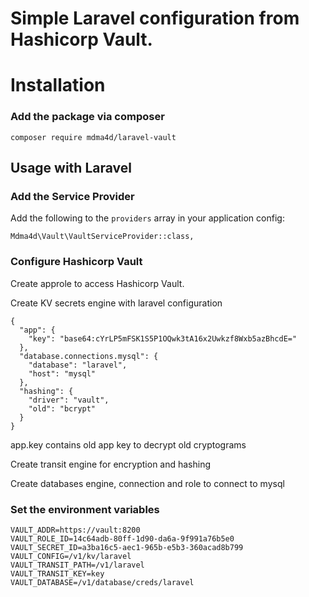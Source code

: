 
# Simple Laravel configuration from Hashicorp Vault.


# Installation

### Add the package via composer

```
composer require mdma4d/laravel-vault
```

## Usage with Laravel

### Add the Service Provider

Add the following to the `providers` array in your application config:

```
Mdma4d\Vault\VaultServiceProvider::class,
```

### Configure Hashicorp Vault

Create approle to access Hashicorp Vault.

Create KV secrets engine with laravel configuration 
```
{
  "app": {
    "key": "base64:cYrLP5mFSK1S5P1OQwk3tA16x2Uwkzf8Wxb5azBhcdE="
  },
  "database.connections.mysql": {
    "database": "laravel",
    "host": "mysql"
  },
  "hashing": {
    "driver": "vault",
    "old": "bcrypt"
  }
}
```
app.key contains old app key to decrypt old cryptograms

Create transit engine for encryption and hashing

Create databases engine, connection and role to connect to mysql


### Set the environment variables

```
VAULT_ADDR=https://vault:8200
VAULT_ROLE_ID=14c64adb-80ff-1d90-da6a-9f991a76b5e0
VAULT_SECRET_ID=a3ba16c5-aec1-965b-e5b3-360acad8b799
VAULT_CONFIG=/v1/kv/laravel
VAULT_TRANSIT_PATH=/v1/laravel
VAULT_TRANSIT_KEY=key
VAULT_DATABASE=/v1/database/creds/laravel
```




